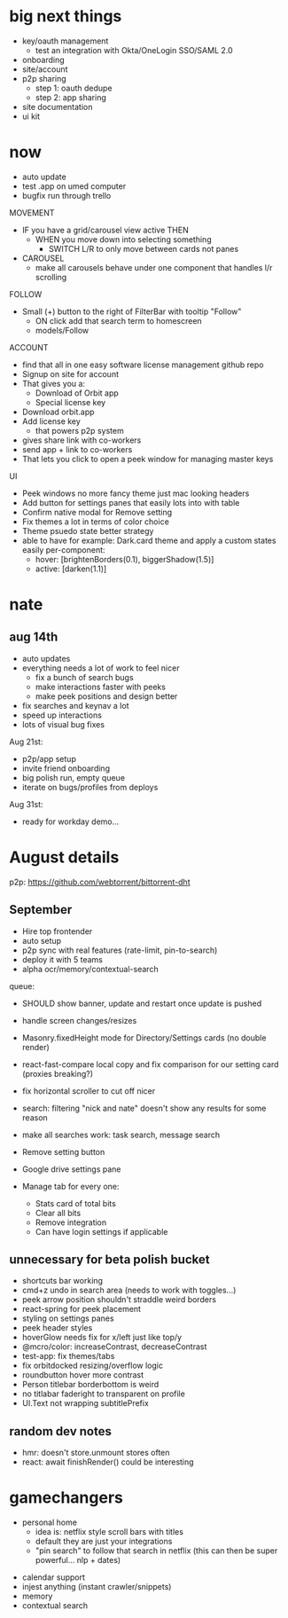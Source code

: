 # big next things

- key/oauth management
  - test an integration with Okta/OneLogin SSO/SAML 2.0
- onboarding
- site/account
- p2p sharing
  - step 1: oauth dedupe
  - step 2: app sharing
- site documentation
- ui kit

# now

- auto update
- test .app on umed computer
- bugfix run through trello

MOVEMENT

- IF you have a grid/carousel view active THEN
  - WHEN you move down into selecting something
    - SWITCH L/R to only move between cards not panes
- CAROUSEL
  - make all carousels behave under one component that handles l/r scrolling

FOLLOW

- Small (+) button to the right of FilterBar with tooltip "Follow"
  - ON click add that search term to homescreen
  - models/Follow

ACCOUNT

- find that all in one easy software license management github repo
- Signup on site for account
- That gives you a:
  - Download of Orbit app
  - Special license key
- Download orbit.app
- Add license key
  - that powers p2p system
- gives share link with co-workers
- send app + link to co-workers
- That lets you click to open a peek window for managing master keys

UI

- Peek windows no more fancy theme just mac looking headers
- Add button for settings panes that easily lots into with table
- Confirm native modal for Remove setting
- Fix themes a lot in terms of color choice
- Theme psuedo state better strategy
- able to have for example: Dark.card theme and apply a custom states easily per-component:
  - hover: [brightenBorders(0.1), biggerShadow(1.5)]
  - active: [darken(1.1)]

# nate

## aug 14th

- auto updates
- everything needs a lot of work to feel nicer
  - fix a bunch of search bugs
  - make interactions faster with peeks
  - make peek positions and design better
- fix searches and keynav a lot
- speed up interactions
- lots of visual bug fixes

Aug 21st:

- p2p/app setup
- invite friend onboarding
- big polish run, empty queue
- iterate on bugs/profiles from deploys

Aug 31st:

- ready for workday demo...

# August details

p2p: https://github.com/webtorrent/bittorrent-dht

## September

- Hire top frontender
- auto setup
- p2p sync with real features (rate-limit, pin-to-search)
- deploy it with 5 teams
- alpha ocr/memory/contextual-search

queue:

- SHOULD show banner, update and restart once update is pushed
- handle screen changes/resizes
- Masonry.fixedHeight mode for Directory/Settings cards (no double render)
- react-fast-compare local copy and fix comparison for our setting card (proxies breaking?)
- fix horizontal scroller to cut off nicer

- search: filtering "nick and nate" doesn't show any results for some reason
- make all searches work: task search, message search
- Remove setting button
- Google drive settings pane
- Manage tab for every one:
  - Stats card of total bits
  - Clear all bits
  - Remove integration
  - Can have login settings if applicable

## unnecessary for beta polish bucket

- shortcuts bar working
- cmd+z undo in search area (needs to work with toggles...)
- peek arrow position shouldn't straddle weird borders
- react-spring for peek placement
- styling on settings panes
- peek header styles
- hoverGlow needs fix for x/left just like top/y
- @mcro/color: increaseContrast, decreaseContrast
- test-app: fix themes/tabs
- fix orbitdocked resizing/overflow logic
- roundbutton hover more contrast
- Person titlebar borderbottom is weird
- no titlabar faderight to transparent on profile
- UI.Text not wrapping subtitlePrefix

## random dev notes

- hmr: doesn't store.unmount stores often
- react: await finishRender() could be interesting

# gamechangers

- personal home
  - idea is: netflix style scroll bars with titles
  - default they are just your integrations
  - "pin search" to follow that search in netflix (this can then be super powerful... nlp + dates)

* calendar support
* injest anything (instant crawler/snippets)
* memory
* contextual search
